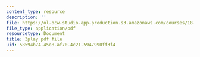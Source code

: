```yaml
---
content_type: resource
description: ''
file: https://ol-ocw-studio-app-production.s3.amazonaws.com/courses/18-01sc-single-variable-calculus-fall-2010/58594b7445e8af704c215947990ff3f4_PNTnmH6jsRI.pdf
file_type: application/pdf
resourcetype: Document
title: 3play pdf file
uid: 58594b74-45e8-af70-4c21-5947990ff3f4
---
```

